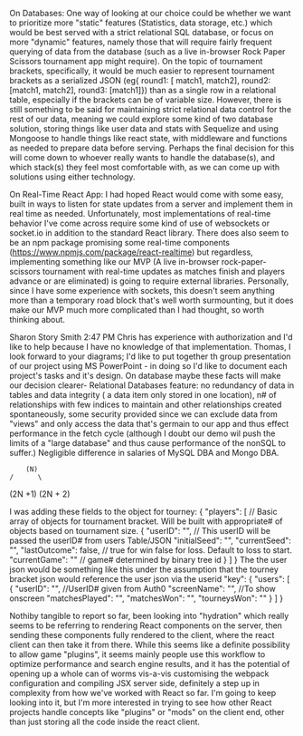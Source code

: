 On Databases: One way of looking at our choice could be whether we want to prioritize more "static" features (Statistics, data storage, etc.) which would be best served with a strict relational SQL database, or focus on more "dynamic" features, namely those that will require fairly frequent querying of data from the database (such as a live in-browser Rock Paper Scissors tournament app might require). On the topic of tournament brackets, specifically, it would be much easier to represent tournament brackets as a serialized JSON (eg{ round1: [ match1, match2], round2: [match1, match2], round3: [match1]}) than as a single row in a relational table, especially if the brackets can be of variable size. However, there is still something to be said for maintaining strict relational data control for the rest of our data, meaning we could explore some kind of two database solution, storing things like user data and stats with Sequelize and using Mongoose to handle things like react state, with middleware and functions as needed to prepare data before serving. Perhaps the final decision for this will come down to whoever really wants to handle the database(s), and which stack(s) they feel most comfortable with, as we can come up with solutions using either technology.





On Real-Time React App: I had hoped React would come with some easy, built in ways to listen for state updates from a server and implement them in real time as needed. Unfortunately, most implementations of real-time behavior I've come across require some kind of use of websockets or socket.io in addition to the standard React library. There does also seem to be an npm package promising some real-time components (https://www.npmjs.com/package/react-realtime) but regardless, implementing something like our MVP (A live in-browser rock-paper-scissors tournament with real-time updates as matches finish and players advance or are eliminated) is going to require external libraries. Personally, since I have some experience with sockets, this doesn't seem anything more than a temporary road block that's well worth surmounting, but it does make our MVP much more complicated than I had thought, so worth thinking about.

Sharon Story Smith 2:47 PM
Chris has experience with authorization and I'd like to help because I have no knowledge of that implementation.   Thomas,  I look forward to  your diagrams; I'd like to put together th group presentation of our project using MS PowerPoint - in doing so I'd like to document each project's tasks and it's design.       On database  maybe these facts will make our decision  clearer- Relational Databases feature: no redundancy of data in tables and data integrity (  a data item only stored in one location), n# of relationships with few indices to maintain and other relationships created spontaneously, some security provided since we can exclude data from "views" and only access the data that's germain to our app and thus effect performance in the fetch cycle (although I doubt our demo wil push the limits of a "large database" and thus cause performance of the nonSQL to suffer.) Negligible difference in salaries of MySQL DBA and Mongo DBA.

        (N)
    /      \
(2N +1) (2N + 2)

I was adding these fields to the object for tourney:
{
    "players": [ // Basic array of objects for tournament bracket. Will be built with appropriate# of objects based on tournament size.
        {
            "userID": "", // This userID will be passed the userID# from users Table/JSON 
            "initialSeed": "",
            "currentSeed": "",
            "lastOutcome": false, // true for win false for loss. Default to loss to start.
            "currentGame": "" // game# determined by binary tree id
        }
    ]
}
The the user json would be something like this under the assumption that the tourney bracket json would reference the user json via the userid "key":
{
    "users": [
        {
            "userID": "", //UserID# given from Auth0
            "screenName": "", //To show onscreen
            "matchesPlayed": "",
            "matchesWon": "",
            "tourneysWon": ""
        }
    ]
}

Nothiby tangible to report so far, been looking into "hydration" which really seems to be referring to rendering React components on the server, then sending these components fully rendered to the client, where the react client can then take it from there. While this seems like a definite possibility to allow game "plugins", it seems mainly people use this workflow to optimize performance and search engine results, and it has the potential of opening up a whole can of worms vis-a-vis customising the webpack configuration and compiling JSX server side, definitely a step up in complexity from how we've worked with React so far.
I'm going to keep looking into it, but I'm more interested in trying to see how other React projects handle concepts like "plugins" or "mods" on the client end, other than just storing all the code inside the react client.